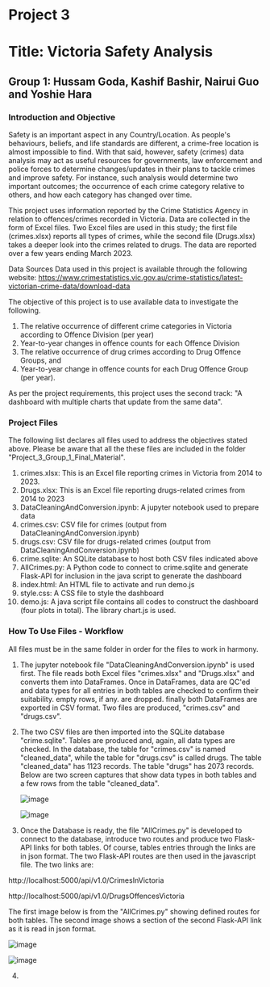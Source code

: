 # **Project 3**
# **Title: Victoria Safety Analysis**

## **Group 1: Hussam Goda, Kashif Bashir, Nairui Guo and Yoshie Hara**


### **Introduction and Objective**
Safety is an important aspect in any Country/Location. As people's behaviours, beliefs, and life standards are different, a crime-free location is almost impossible to find. With that said, however, safety (crimes) data analysis may act as useful resources for governments, law enforcement and police forces to determine changes/updates in their plans to tackle crimes and improve safety. For instance, such analysis would determine two important outcomes; the occurrence of each crime category relative to others, and how each category has changed over time.

This project uses information reported by the Crime Statistics Agency in relation to offences/crimes recorded in Victoria. Data are collected in the form of Excel files. Two Excel files are used in this study; the first file (crimes.xlsx) reports all types of crimes, while the second file (Drugs.xlsx) takes a deeper look into the crimes related to drugs. The data are reported over a few years ending March 2023.

Data Sources Data used in this project is available through the following website: https://www.crimestatistics.vic.gov.au/crime-statistics/latest-victorian-crime-data/download-data 

The objective of this project is to use available data to investigate the following. 
1. The relative occurrence of different crime categories in Victoria according to Offence Division (per year)
2. Year-to-year changes in offence counts for each Offence Division
3. The relative occurrence of drug crimes according to Drug Offence Groups, and
4. Year-to-year change in offence counts for each Drug Offence Group (per year).

As per the project requirements, this project uses the second track: "A dashboard with multiple charts that update from the same data".


### **Project Files**
The following list declares all files used to address the objectives stated above. Please be aware that all the these files are included in the folder "Project_3_Group_1_Final_Material".

1. crimes.xlsx: This is an Excel file reporting crimes in Victoria from 2014 to 2023. 
2. Drugs.xlsx: This is an Excel file reporting drugs-related crimes from 2014 to 2023
3. DataCleaningAndConversion.ipynb: A jupyter notebook used to prepare data 
4. crimes.csv: CSV file for crimes (output from DataCleaningAndConversion.ipynb) 
5. drugs.csv: CSV file for drugs-related crimes (output from DataCleaningAndConversion.ipynb) 
6. crime.sqlite: An SQLite database to host both CSV files indicated above
7. AllCrimes.py: A Python code to connect to crime.sqlite and generate Flask-API for inclusion in the java script to generate the dashboard 
8. index.html: An HTML file to activate and run demo.js
9. style.css: A CSS file to style the dashboard
10. demo.js: A java script file contains all codes to construct the dashboard (four plots in total). The library chart.js is used.


### **How To Use Files - Workflow**
All files must be in the same folder in order for the files to work in harmony. 
1. The jupyter notebook file "DataCleaningAndConversion.ipynb" is used first. The file reads both Excel files "crimes.xlsx" and "Drugs.xlsx" and converts them into DataFrames. Once in DataFrames, data are QC'ed and data types for all entries in both tables are checked to confirm their suitability. empty rows, if any. are dropped. finally both DataFrames are exported in CSV format. Two files are produced, "crimes.csv" and "drugs.csv". 
2. The two CSV  files are then imported into the SQLite database "crime.sqlite". Tables are produced and, again, all data types are checked. In the database, the table for "crimes.csv" is named "cleaned_data", while the table for "drugs.csv" is called drugs. The table "cleaned_data" has 1123 records. The table "drugs" has 2073 records. Below are two screen captures that show data types in both tables and a few rows from the table "cleaned_data".
   

   
   ![image](https://github.com/YoshieHara/Project3-Group1/assets/134576485/3e44167f-24d2-4879-987d-310b319322b0)
   
   

   ![image](https://github.com/YoshieHara/Project3-Group1/assets/134576485/d96455af-01aa-40f8-9726-18d7384b24ac)

 
3. Once the Database is ready, the file "AllCrimes.py" is developed to connect to the database, introduce two routes and produce two Flask-API links for both tables. Of course, tables entries through the links are in json format. The two Flask-API routes are then used in the javascript file. The two links are:
  
  http://localhost:5000/api/v1.0/CrimesInVictoria
  
  http://localhost:5000/api/v1.0/DrugsOffencesVictoria

The first image below is from the "AllCrimes.py" showing defined routes for both tables. The second image shows a section of the second Flask-API link as it is read in json format. 
  
![image](https://github.com/YoshieHara/Project3-Group1/assets/134576485/a16c82e0-d233-4d5f-90ee-c7fb52930548)


![image](https://github.com/YoshieHara/Project3-Group1/assets/134576485/a7e26f55-0191-4202-a516-3530d370e4b0)

4. 

    
